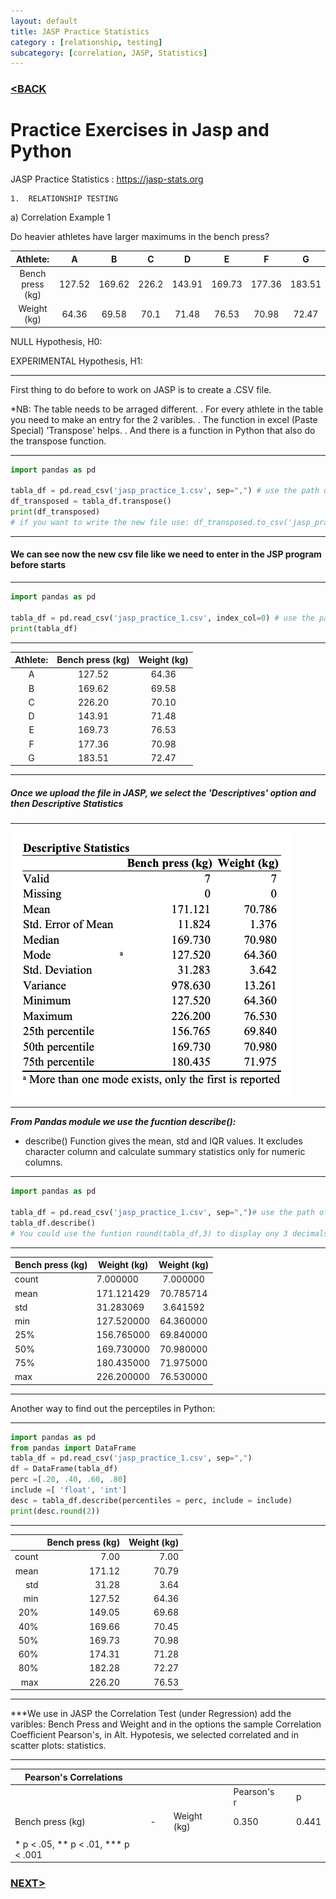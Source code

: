 ```yaml
---
layout: default
title: JASP Practice Statistics
category : [relationship, testing]
subcategory: [correlation, JASP, Statistics]
---
```

### [<BACK](/index.md)
# Practice Exercises in Jasp and Python

JASP Practice Statistics : https://jasp-stats.org

    1.	RELATIONSHIP TESTING
    
a)	Correlation Example 1

Do heavier athletes have larger maximums in the bench press?

|     Athlete:     |    A   |    B   |   C   |    D   |    E   |    F   |    G   |
|:----------------:|:------:|:------:|:-----:|:------:|:------:|:------:|:------:|
| Bench press (kg) | 127.52 | 169.62 | 226.2 | 143.91 | 169.73 | 177.36 | 183.51 |
|    Weight (kg)   |  64.36 |  69.58 |  70.1 |  71.48 |  76.53 |  70.98 |  72.47 |


NULL Hypothesis, H0:

EXPERIMENTAL Hypothesis, H1:

---
First thing to do before to work on JASP is to create a .CSV file.  

*NB: The table needs to be arraged different.
. For every athlete in the table you need to make an entry for the 2 varibles.
. The function in excel (Paste Special) 'Transpose' helps.
. And there is a function in Python that also do the transpose function.

---


```python
import pandas as pd

tabla_df = pd.read_csv('jasp_practice_1.csv', sep=",") # use the path of your file
df_transposed = tabla_df.transpose()
print(df_transposed)
# if you want to write the new file use: df_transposed.to_csv('jasp_practice_2.csv')
```

---

#### We can see now the new csv file like we need to enter in the JSP program before starts

---


```python
import pandas as pd

tabla_df = pd.read_csv('jasp_practice_1.csv', index_col=0) # use the path of your file
print(tabla_df)
```


---


| Athlete: | Bench press (kg) | Weight (kg) |
|:--------:|:----------------:|:-----------:|
|     A    |      127.52      |    64.36    |
|     B    |      169.62      |    69.58    |
|     C    |      226.20      |    70.10    |
|     D    |      143.91      |    71.48    |
|     E    |      169.73      |    76.53    |
|     F    |      177.36      |    70.98    |
|     G    |      183.51      |    72.47    |


---

##### Once we upload the file in JASP, we select the 'Descriptives' option and then Descriptive Statistics 

---

![image](./assets/Jaspdescriptive1.png)

---

***From Pandas module we use the fucntion describe():***
- describe() Function gives the mean, std and IQR values. 
It excludes character column and calculate summary statistics only for numeric columns. 

---


```python
import pandas as pd

tabla_df = pd.read_csv('jasp_practice_1.csv', sep=",")# use the path of your file
tabla_df.describe()
# You could use the funtion round(tabla_df,3) to display ony 3 decimals
```


---

| Bench press (kg) | Weight (kg) | Weight (kg) |
|------------------|-------------|:-----------:|
| count            | 7.000000    | 7.000000    |
| mean             | 171.121429  | 70.785714   |
| std              | 31.283069   | 3.641592    |
| min              | 127.520000  | 64.360000   |
| 25%              | 156.765000  | 69.840000   |
| 50%              | 169.730000  | 70.980000   |
| 75%              | 180.435000  | 71.975000   |
| max              | 226.200000  | 76.530000   |

---

Another way to find out the perceptiles in Python:

---

```python
import pandas as pd
from pandas import DataFrame
tabla_df = pd.read_csv('jasp_practice_1.csv', sep=",")
df = DataFrame(tabla_df)
perc =[.20, .40, .60, .80] 
include =[ 'float', 'int'] 
desc = tabla_df.describe(percentiles = perc, include = include) 
print(desc.round(2))
```

---

|       | Bench press (kg) | Weight (kg) |
|------:|-----------------:|------------:|
| count |             7.00 |        7.00 |
|  mean |           171.12 |       70.79 |
|   std |            31.28 |        3.64 |
|   min |           127.52 |       64.36 |
|   20% |           149.05 |       69.68 |
|   40% |           169.66 |       70.45 |
|   50% |           169.73 |       70.98 |
|   60% |           174.31 |       71.28 |
|   80% |           182.28 |       72.27 |
|   max |           226.20 |       76.53 |

---

***We use in JASP the Correlation Test (under Regression) add the varibles: Bench Press and Weight and in the options the sample Correlation Coefficient Pearson's, in Alt. Hypotesis, we selected correlated and in scatter plots: statistics.

---

| Pearson's Correlations               |   |    |   |              |   |              |   |        |
|--------------------------------------|---|----|---|--------------|---|--------------|---|--------|
|                                      |   |    |   |              |   | Pearson's r  |   |   p    |
| Bench press (kg)                     |   | -  |   | Weight (kg)  |   |       0.350  |   | 0.441  |
|                                      |   |    |   |              |   |              |   |        |
| * p < .05, ** p < .01, *** p < .001  |   |    |   |              |   |              |   |        |


  
  
  
  
  


### [NEXT>](/exercise2.md)
